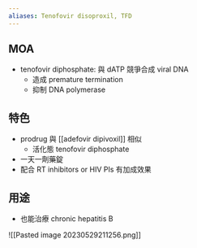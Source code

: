 ```yaml
---
aliases: Tenofovir disoproxil, TFD
---
```

## MOA
- tenofovir diphosphate: 與 dATP 競爭合成 viral DNA
	- 造成 premature termination
	- 抑制 DNA polymerase
## 特色
- prodrug 與 [[adefovir dipivoxil]] 相似
	- 活化態 tenofovir diphosphate
- 一天一劑藥錠
- 配合 RT inhibitors or HIV PIs 有加成效果
## 用途
- 也能治療 chronic hepatitis B

![[Pasted image 20230529211256.png]]